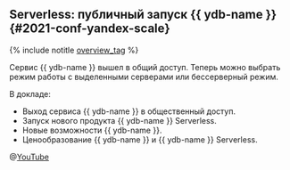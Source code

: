 ## Serverless: публичный запуск {{ ydb-name }} {#2021-conf-yandex-scale}

{% include notitle [overview_tag](../../tags.md#overview) %}

Сервис {{ ydb-name }} вышел в общий доступ. Теперь можно выбрать режим работы с выделенными серверами или бессерверный режим.

В докладе:
* Выход сервиса {{ ydb-name }} в общественный доступ.
* Запуск нового продукта {{ ydb-name }} Serverless.
* Новые возможности {{ ydb-name }}.
* Ценообразование {{ ydb-name }} и {{ ydb-name }} Serverless.

@[YouTube](https://www.youtube.com/watch?v=PD0wjTueIeA&t=9025s)